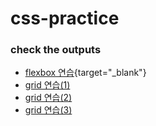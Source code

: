 # css-practice

### check the outputs
- [flexbox 연습](https://consideratealicebluewatchdog.tinakim.repl.co/){target="_blank"}
- [grid 연습(1)](https://badreligion.tinakim.repl.co/)
- [grid 연습(2)](https://ostrich.tinakim.repl.co/)
- [grid 연습(3)](https://bluprint.tinakim.repl.co/)

